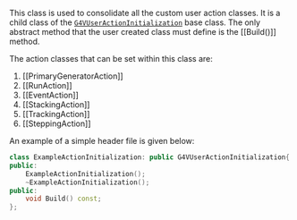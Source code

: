 This class is used to consolidate all the custom user action classes. It is a child class of the [`G4VUserActionInitialization`](https://gitlab.cern.ch/geant4/geant4/-/blob/master/source/run/include/G4VUserActionInitialization.hh) base class. The only abstract method that the user created class must define is the [[Build()]] method. 

The action classes that can be set within this class are:
1. [[PrimaryGeneratorAction]]
2. [[RunAction]]
3. [[EventAction]]
4. [[StackingAction]]
5. [[TrackingAction]]
6. [[SteppingAction]]

An example of a simple header file is given below:
```cpp
class ExampleActionInitialization: public G4VUserActionInitialization{
public:
	ExampleActionInitialization();
	~ExampleActionInitialization();
public:
	void Build() const;
};
```